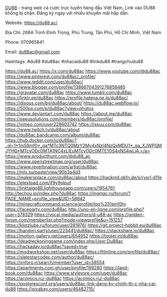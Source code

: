 <a href="https://du88.ac/">DU88</a> - trang web cá cược trực tuyến hàng đầu Việt Nam, Link vào DU88 không bị chặn. Đăng ký ngay với nhiều khuyến mãi hấp dẫn.

Website: <a href="https://du88.ac/">https://du88.ac/</a>

Địa Chỉ: 268A Trịnh Đình Trọng, Phú Trung, Tân Phú, Hồ Chí Minh, Việt Nam

Phone: 070965841

Email: du88ac@gmail.com

Hashtags: #du88 #du88ac #nhacaidu88 #linkdu88 #trangchudu88

<a href="https://du88.ac/">https://du88.ac/</a>
<a href="https://x.com/du88ac">https://x.com/du88ac</a>
<a href="https://www.youtube.com/@du88ac">https://www.youtube.com/@du88ac</a>
<a href="https://www.pinterest.com/du88ac/_profile/">https://www.pinterest.com/du88ac/_profile/</a>
<a href="https://www.reddit.com/user/du88ac/">https://www.reddit.com/user/du88ac/</a>
<a href="https://www.blogger.com/profile/13866704391276858485">https://www.blogger.com/profile/13866704391276858485</a>
<a href="https://gravatar.com/du88ac">https://gravatar.com/du88ac</a>
<a href="https://www.tumblr.com/du88ac">https://www.tumblr.com/du88ac</a>
<a href="https://linktr.ee/du88ac">https://linktr.ee/du88ac</a>
<a href="https://profile.hatena.ne.jp/du88ac/">https://profile.hatena.ne.jp/du88ac/</a>
<a href="https://disqus.com/by/du88ac/about/">https://disqus.com/by/du88ac/about/</a>
<a href="https://du88ac.webflow.io/">https://du88ac.webflow.io/</a>
<a href="https://500px.com/p/du88ac?view=photos">https://500px.com/p/du88ac?view=photos</a>
<a href="https://www.deviantart.com/du88ac">https://www.deviantart.com/du88ac</a>
<a href="https://about.me/du88ac">https://about.me/du88ac</a>
<a href="https://seeusolutions.com/members/du88ac/profile/">https://seeusolutions.com/members/du88ac/profile/</a>
<a href="https://vimeo.com/user228603742">https://vimeo.com/user228603742</a>
<a href="https://issuu.com/du88ac">https://issuu.com/du88ac</a>
<a href="https://www.twitch.tv/du88ac/about">https://www.twitch.tv/du88ac/about</a>
<a href="https://du88ac.bandcamp.com/album/du88ac">https://du88ac.bandcamp.com/album/du88ac</a>
<a href="https://hub.docker.com/u/du88ac?_gl=1*1m59mf0*_ga*MTc3NTQ0MzY2My4xNzI4NzQxMDU1*_ga_XJWPQMJYHQ*MTcyODc0MTA1NC4xLjEuMTcyODc0MTE1OS4xNS4wLjA.">https://hub.docker.com/u/du88ac?_gl=1*1m59mf0*_ga*MTc3NTQ0MzY2My4xNzI4NzQxMDU1*_ga_XJWPQMJYHQ*MTcyODc0MTA1NC4xLjEuMTcyODc0MTE1OS4xNS4wLjA.</a>
<a href="https://www.producthunt.com/@du88_ac">https://www.producthunt.com/@du88_ac</a>
<a href="https://www.openstreetmap.org/user/du88ac">https://www.openstreetmap.org/user/du88ac</a>
<a href="https://www.reverbnation.com/artist/du88ac">https://www.reverbnation.com/artist/du88ac</a>
<a href="https://mlx.su/paste/view/90b3a4d3">https://mlx.su/paste/view/90b3a4d3</a>
<a href="https://makersplace.com/du88ac/about">https://makersplace.com/du88ac/about</a>
<a href="https://hackmd.okfn.de/s/rysrl-d11e">https://hackmd.okfn.de/s/rysrl-d11e</a>
<a href="https://etextpad.com/if9y9plpuf">https://etextpad.com/if9y9plpuf</a>
<a href="https://linktaigo88.lighthouseapp.com/users/1954761">https://linktaigo88.lighthouseapp.com/users/1954761</a>
<a href="http://techou.jp/index.php?du88ac">http://techou.jp/index.php?du88ac</a>
<a href="https://ingmac.ru/forum/?PAGE_NAME=profile_view&UID=58842">https://ingmac.ru/forum/?PAGE_NAME=profile_view&UID=58842</a>
<a href="https://minecraftcommand.science/profile/top%231am10ty">https://minecraftcommand.science/profile/top%231am10ty</a>
<a href="https://faceparty.com/du88ac">https://faceparty.com/du88ac</a>
<a href="http://uno-en-ligne.com/profile.php?user=378329">http://uno-en-ligne.com/profile.php?user=378329</a>
<a href="https://vocal.media/authors/d-u88-ac">https://vocal.media/authors/d-u88-ac</a>
<a href="https://golden-forum.com/memberlist.php?mode=viewprofile&u=151257">https://golden-forum.com/memberlist.php?mode=viewprofile&u=151257</a>
<a href="https://klotzlube.ru/forum/user/281976/">https://klotzlube.ru/forum/user/281976/</a>
<a href="https://git.project-hobbit.eu/du88ac">https://git.project-hobbit.eu/du88ac</a>
<a href="https://bandori.party/user/223441/du88ac/">https://bandori.party/user/223441/du88ac/</a>
<a href="https://stackshare.io/du88ac">https://stackshare.io/du88ac</a>
<a href="https://motion-gallery.net/users/654952">https://motion-gallery.net/users/654952</a>
<a href="https://tooter.in/du88ac">https://tooter.in/du88ac</a>
<a href="https://deadreckoninggame.com/index.php/User:Du88ac">https://deadreckoninggame.com/index.php/User:Du88ac</a>
<a href="https://hackaday.io/du88ac?saved=true">https://hackaday.io/du88ac?saved=true</a>
<a href="https://modworkshop.net/user/du88ac">https://modworkshop.net/user/du88ac</a>
<a href="https://fitinline.com/profile/du88ac/">https://fitinline.com/profile/du88ac/</a>
<a href="https://slatestarcodex.com/author/du88ac/">https://slatestarcodex.com/author/du88ac/</a>
<a href="https://xnforo.ir/search/member?user_id=58554">https://xnforo.ir/search/member?user_id=58554</a>
<a href="https://apartments.com.gh/user/profile/199280">https://apartments.com.gh/user/profile/199280</a>
<a href="https://land-book.com/du88ac">https://land-book.com/du88ac</a>
<a href="https://www.stylevore.com/user/du88ac">https://www.stylevore.com/user/du88ac</a>
<a href="https://acomics.ru/-du88ac">https://acomics.ru/-du88ac</a>
<a href="https://acomics.ru/-du88ac">https://acomics.ru/-du88ac</a>
<a href="https://postgresconf.org/users/du88ac-link-dang-ky-chinh-th-c-nha-cai-du88">https://postgresconf.org/users/du88ac-link-dang-ky-chinh-th-c-nha-cai-du88</a>
<a href="https://pixabay.com/users/46482715/">https://pixabay.com/users/46482715/</a>